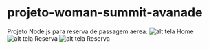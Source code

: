# projeto-woman-summit-avanade
Projeto Node.js para reserva de passagem aerea.
![alt tela Home](https://github.com/31ina-Batist4/projeto-woman-summit-avanade/blob/main/telaHome.png)
![alt tela Reserva](https://github.com/31ina-Batist4/projeto-woman-summit-avanade/blob/main/telaReserva.png)
![alt tela Reserva](https://github.com/31ina-Batist4/projeto-woman-summit-avanade/blob/main/telaReserva.png)
